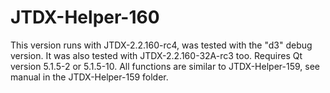 # JTDX-Helper-160
This version runs with JTDX-2.2.160-rc4, was tested with the "d3" debug version.
It was also tested with JTDX-2.2.160-32A-rc3 too.  Requires Qt version 5.1.5-2 or 5.1.5-10.
All functions are similar to JTDX-Helper-159, see manual in the JTDX-Helper-159 folder.
